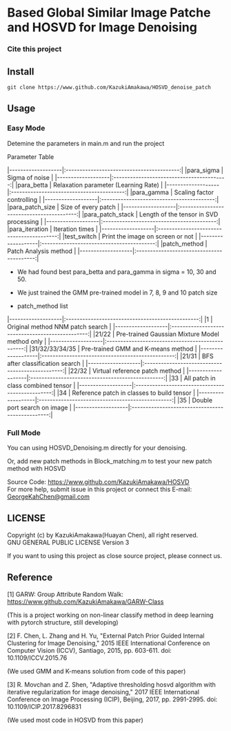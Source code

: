 # Based Global Similar Image Patche and HOSVD for Image Denoising

### Cite this project


## Install
`git clone https://www.github.com/KazukiAmakawa/HOSVD_denoise_patch `

## Usage
### Easy Mode
Detemine the parameters in main.m and run the project

Parameter Table

|-------------------|:-----------------------------------------:|
|para_sigma         | Sigma of noise                            |
|-------------------|:-----------------------------------------:|
|para_betta         | Relaxation parameter (Learning Rate)      |
|-------------------|:-----------------------------------------:|
|para_gamma         | Scaling factor controlling                |
|-------------------|:-----------------------------------------:|
|para_patch_size    | Size of every patch                       |
|-------------------|:-----------------------------------------:|
|para_patch_stack   | Length of the tensor in SVD processing    |
|-------------------|:-----------------------------------------:|
|para_iteration     | Iteration times                           |
|-------------------|:-----------------------------------------:|
|test_switch        | Print the image on screen or not          |
|-------------------|:-----------------------------------------:|
|patch_method       | Patch Analysis method                     |
|-------------------|:-----------------------------------------:|

* We had found best para_betta and para_gamma in sigma = 10, 30 and 50. 

* We just trained the GMM pre-trained model in 7, 8, 9 and 10 patch size

* patch_method list

|-------------------|:------------------------------------------------:|
|1                  | Original method NNM patch search                 |
|-------------------|:------------------------------------------------:|
|21/22              | Pre-trained Gaussian Mixture Model method only   |
|-------------------|:------------------------------------------------:|
|31/32/33/34/35     | Pre-trained GMM and K-means method               |
|-------------------|:------------------------------------------------:|
|21/31              | BFS after classification search                  |
|-------------------|:------------------------------------------------:|
|22/32              | Virtual reference patch method                   |
|-------------------|:------------------------------------------------:|
|33                 | All patch in class combined tensor               |
|-------------------|:------------------------------------------------:|
|34                 | Reference patch in classes to build tensor       |
|-------------------|:------------------------------------------------:|
|35                 | Double port search on image                      |
|-------------------|:------------------------------------------------:|


### Full Mode
You can using HOSVD_Denoising.m directly for your denoising.

Or, add new patch methods in Block_matching.m to test your new patch method with HOSVD

Source Code: https://www.github.com/KazukiAmakawa/HOSVD<br/>
For more help, submit issue in this project or connect this E-mail: GeorgeKahChen@gmail.com 


## LICENSE
Copyright (c) by KazukiAmakawa(Huayan Chen), all right reserved.<br/>
GNU GENERAL PUBLIC LICENSE Version 3

If you want to using this project as close source project, please connect us.



## Reference
[1] GARW: Group Attribute Random Walk: https://www.github.com/KazukiAmakawa/GARW-Class

 (This is a project working on non-linear classify method in deep learning with pytorch structure, still developing)

[2] F. Chen, L. Zhang and H. Yu, "External Patch Prior Guided Internal Clustering for Image Denoising," 2015 IEEE International Conference on Computer Vision (ICCV), Santiago, 2015, pp. 603-611. doi: 10.1109/ICCV.2015.76

 (We used GMM and K-means solution from code of this paper)

[3] R. Movchan and Z. Shen, "Adaptive thresholding hosvd algorithm with iterative regularization for image denoising," 2017 IEEE International Conference on Image Processing (ICIP), Beijing, 2017, pp. 2991-2995. doi: 10.1109/ICIP.2017.8296831

(We used most code in HOSVD from this paper)